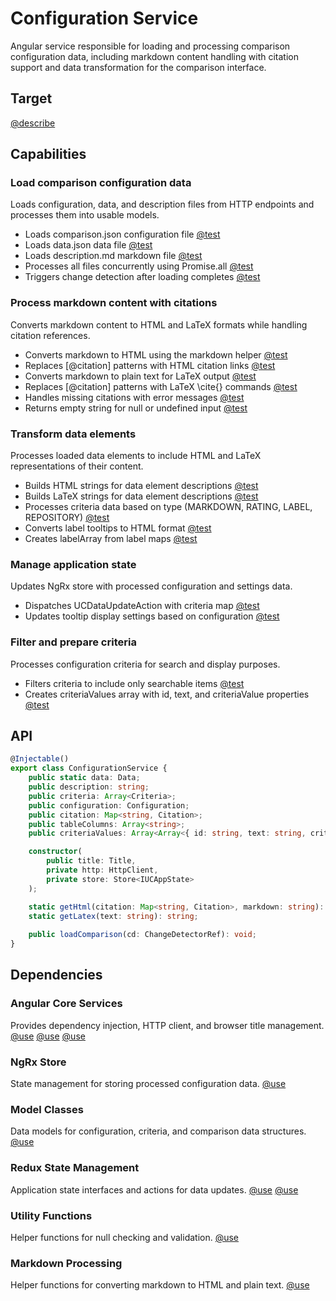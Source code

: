 # Configuration Service

Angular service responsible for loading and processing comparison configuration data, including markdown content handling with citation support and data transformation for the comparison interface.

## Target

[@describe](../../../../../src/app/components/comparison/configuration/configuration.service.ts)

## Capabilities

### Load comparison configuration data

Loads configuration, data, and description files from HTTP endpoints and processes them into usable models.

- Loads comparison.json configuration file [@test](./configuration-service.test.ts)
- Loads data.json data file [@test](./configuration-service.test.ts)
- Loads description.md markdown file [@test](./configuration-service.test.ts)
- Processes all files concurrently using Promise.all [@test](./configuration-service.test.ts)
- Triggers change detection after loading completes [@test](./configuration-service.test.ts)

### Process markdown content with citations

Converts markdown content to HTML and LaTeX formats while handling citation references.

- Converts markdown to HTML using the markdown helper [@test](./configuration-service.test.ts)
- Replaces [@citation] patterns with HTML citation links [@test](./configuration-service.test.ts)
- Converts markdown to plain text for LaTeX output [@test](./configuration-service.test.ts)
- Replaces [@citation] patterns with LaTeX \cite{} commands [@test](./configuration-service.test.ts)
- Handles missing citations with error messages [@test](./configuration-service.test.ts)
- Returns empty string for null or undefined input [@test](./configuration-service.test.ts)

### Transform data elements

Processes loaded data elements to include HTML and LaTeX representations of their content.

- Builds HTML strings for data element descriptions [@test](./configuration-service.test.ts)
- Builds LaTeX strings for data element descriptions [@test](./configuration-service.test.ts)
- Processes criteria data based on type (MARKDOWN, RATING, LABEL, REPOSITORY) [@test](./configuration-service.test.ts)
- Converts label tooltips to HTML format [@test](./configuration-service.test.ts)
- Creates labelArray from label maps [@test](./configuration-service.test.ts)

### Manage application state

Updates NgRx store with processed configuration and settings data.

- Dispatches UCDataUpdateAction with criteria map [@test](./configuration-service.test.ts)
- Updates tooltip display settings based on configuration [@test](./configuration-service.test.ts)

### Filter and prepare criteria

Processes configuration criteria for search and display purposes.

- Filters criteria to include only searchable items [@test](./configuration-service.test.ts)
- Creates criteriaValues array with id, text, and criteriaValue properties [@test](./configuration-service.test.ts)

## API

```typescript { .api }
@Injectable()
export class ConfigurationService {
    public static data: Data;
    public description: string;
    public criteria: Array<Criteria>;
    public configuration: Configuration;
    public citation: Map<string, Citation>;
    public tableColumns: Array<string>;
    public criteriaValues: Array<Array<{ id: string, text: string, criteriaValue: CriteriaValue }>>;

    constructor(
        public title: Title,
        private http: HttpClient,
        private store: Store<IUCAppState>
    );

    static getHtml(citation: Map<string, Citation>, markdown: string): string;
    static getLatex(text: string): string;
    
    public loadComparison(cd: ChangeDetectorRef): void;
}
```

## Dependencies

### Angular Core Services

Provides dependency injection, HTTP client, and browser title management.
[@use](@angular/core)
[@use](@angular/platform-browser)
[@use](@angular/common/http)

### NgRx Store

State management for storing processed configuration data.
[@use](@ngrx/store)

### Model Classes

Data models for configuration, criteria, and comparison data structures.
[@use](../../../../../lib/gulp/model/model.module)

### Redux State Management

Application state interfaces and actions for data updates.
[@use](../../../redux/uc.app-state)
[@use](../../../redux/uc.action)

### Utility Functions

Helper functions for null checking and validation.
[@use](../../../shared/util/null-check)

### Markdown Processing

Helper functions for converting markdown to HTML and plain text.
[@use](../../../shared/util/markdown)
